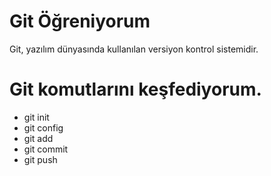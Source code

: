 # Git Öğreniyorum
Git, yazılım dünyasında kullanılan versiyon kontrol sistemidir. 

# Git komutlarını keşfediyorum.
* git init
* git config
* git add
* git commit
* git push